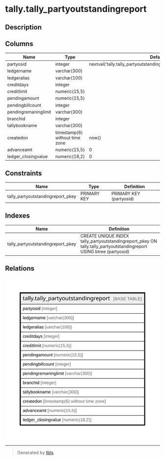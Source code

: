 # tally.tally_partyoutstandingreport

## Description

## Columns

| Name | Type | Default | Nullable | Children | Parents | Comment |
| ---- | ---- | ------- | -------- | -------- | ------- | ------- |
| partyosid | integer | nextval('tally.tally_partyoutstandingreport_partyosid_seq'::regclass) | false |  |  |  |
| ledgername | varchar(300) |  | true |  |  |  |
| ledgeralias | varchar(100) |  | true |  |  |  |
| creditdays | integer |  | true |  |  |  |
| creditlimit | numeric(15,5) |  | true |  |  |  |
| pendingamount | numeric(15,5) |  | true |  |  |  |
| pendingbillcount | integer |  | true |  |  |  |
| pendingremaninglimit | varchar(300) |  | true |  |  |  |
| branchid | integer |  | true |  |  |  |
| tallybookname | varchar(300) |  | true |  |  |  |
| createdon | timestamp(6) without time zone | now() | true |  |  |  |
| advanceamt | numeric(15,5) | 0 | true |  |  |  |
| ledger_closingvalue | numeric(18,2) | 0 | true |  |  |  |

## Constraints

| Name | Type | Definition |
| ---- | ---- | ---------- |
| tally_partyoutstandingreport_pkey | PRIMARY KEY | PRIMARY KEY (partyosid) |

## Indexes

| Name | Definition |
| ---- | ---------- |
| tally_partyoutstandingreport_pkey | CREATE UNIQUE INDEX tally_partyoutstandingreport_pkey ON tally.tally_partyoutstandingreport USING btree (partyosid) |

## Relations

![er](tally.tally_partyoutstandingreport.svg)

---

> Generated by [tbls](https://github.com/k1LoW/tbls)
